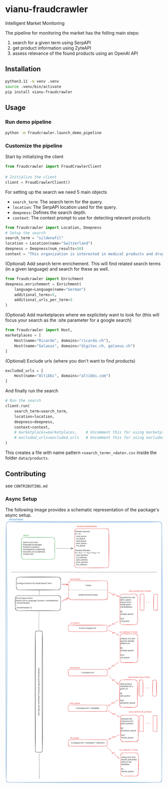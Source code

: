 # vianu-fraudcrawler
Intelligent Market Monitoring

The pipeline for monitoring the market has the folling main steps:
1. search for a given term using SerpAPI
2. get product information using ZyteAPI
3. assess relevance of the found products using an OpenAI API

## Installation
```bash
python3.11 -m venv .venv
source .venv/bin/activate
pip install vianu-fraudcrawler
```

## Usage
### Run demo pipeline
```bash
python -m fraudcrawler.launch_demo_pipeline
```

### Customize the pipeline
Start by initializing the client
```python
from fraudcrawler import FraudCrawlerClient

# Initialize the client
client = FraudCrawlerClient()
```

For setting up the search we need 5 main objects
- `search_term`: The search term for the query.
- `location`: The SerpAPI location used for the query.
- `deepness`: Defines the search depth.
- `context`: The context prompt to use for detecting relevant products

```python
from fraudcrawler import Location, Deepness
# Setup the search
search_term = "sildenafil"
location = Location(name="Switzerland")
deepness = Deepness(num_results=50)
context = "This organization is interested in medical products and drugs."
```

(Optional) Add search term enrichement. This will find related search terms (in a given language) and search for these as well.
```python
from fraudcrawler import Enrichment
deepness.enrichement = Enrichment(
    language=Language(name="German")
    additional_terms=5,
    additional_urls_per_term=5
)
```

(Optional) Add marketplaces where we explicitely want to look for (this will focus your search as the :site parameter for a google search)
```python
from fraudcrawler import Host,
marketplaces = [
    Host(name="Ricardo", domains="ricardo.ch"),
    Host(name="Galaxus", domains="digitec.ch, galaxus.ch")
]
```

(Optional) Exclude urls (where you don't want to find products)
```python
excluded_urls = [
    Host(name="Altibbi", domains="altibbi.com")
]
```

And finally run the search
```python
# Run the search
client.run(
    search_term=search_term,
    location=location,
    deepness=deepness,
    context=context,
    # marketplaces=marketplaces,    # Uncomment this for using marketplaces
    # excluded_urls=excluded_urls   # Uncomment this for using excluded_urls
)
```
This creates a file with name pattern `<search_term>_<date>.csv` inside the folder `data/products`.

## Contributing
see `CONTRIBUTING.md`

### Async Setup
The following image provides a schematic representation of the package's async setup.
![Async Setup](docs/assets/images/Fraudcrawler_Async_Setup.svg)
